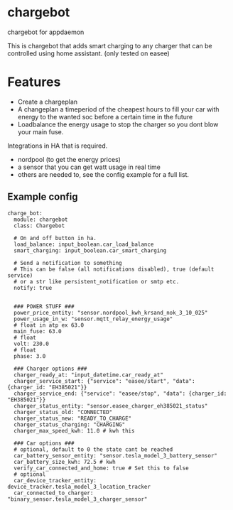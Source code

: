 # chargebot
chargebot for appdaemon

This is chargebot that adds smart charging to any charger that can be controlled using home assistant. (only tested on easee)

# Features
- Create a chargeplan
- A changeplan a timeperiod of the cheapest hours to fill your car with energy to the wanted soc before a certain time in the future
- Loadbalance the energy usage to stop the charger so you dont blow your main fuse.

Integrations in HA that is required.
- nordpool (to get the energy prices)
- a sensor that you can get watt usage in real time
- others are needed to, see the config example for a full list.


## Example config
```
charge_bot:
  module: chargebot
  class: Chargebot

  # On and off button in ha.
  load_balance: input_boolean.car_load_balance
  smart_charging: input_boolean.car_smart_charging

  # Send a notification to something
  # This can be false (all notifications disabled), true (default service)
  # or a str like persistent_notification or smtp etc.
  notify: true


  ### POWER STUFF ###
  power_price_entity: "sensor.nordpool_kwh_krsand_nok_3_10_025"
  power_usage_in_w: "sensor.mqtt_relay_energy_usage"
  # float in atp ex 63.0
  main_fuse: 63.0
  # float
  volt: 230.0
  # float
  phase: 3.0

  ### Charger options ###
  charger_ready_at: "input_datetime.car_ready_at"
  charger_service_start: {"service": "easee/start", "data": {charger_id: "EH385021"}}
  charger_service_end: {"service": "easee/stop", "data": {charger_id: "EH385021"}}
  charger_status_entity: "sensor.easee_charger_eh385021_status"
  charger_status_old: "CONNECTED"
  charger_status_new: "READY_TO_CHARGE"
  charger_status_charging: "CHARGING"
  charger_max_speed_kwh: 11.0 # kwh this

  ### Car options ###
  # optional, default to 0 the state cant be reached
  car_battery_sensor_entity: "sensor.tesla_model_3_battery_sensor"
  car_battery_size_kwh: 72.5 # kwh
  verify_car_connected_and_home: true # Set this to false
  # optional
  car_device_tracker_entity: device_tracker.tesla_model_3_location_tracker
  car_connected_to_charger: "binary_sensor.tesla_model_3_charger_sensor"
```
